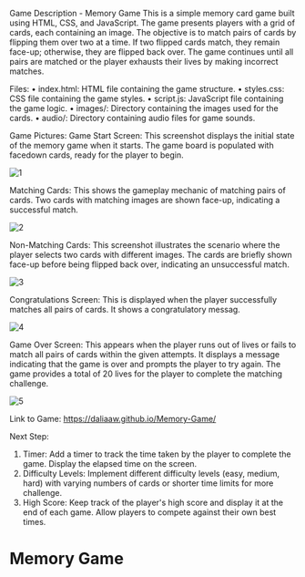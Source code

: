 Game Description - Memory Game
This is a simple memory card game built using HTML, CSS, and JavaScript. The game presents players with a grid of cards, each containing an image. The objective is to match pairs of cards by flipping them over two at a time. If two flipped cards match, they remain face-up; otherwise, they are flipped back over. The game continues until all pairs are matched or the player exhausts their lives by making incorrect matches.

Files:
•	index.html: HTML file containing the game structure.
•	styles.css: CSS file containing the game styles.
•	script.js: JavaScript file containing the game logic.
•	images/: Directory containing the images used for the cards.
•	audio/: Directory containing audio files for game sounds.

Game Pictures: 
Game Start Screen: This screenshot displays the initial state of the memory game when it starts. The game board is populated with facedown cards, ready for the player to begin.
 
![1](https://github.com/daliaAw/Memory-Game/assets/64714676/c4be1c7d-e475-437f-bac9-721a6b09d6f3)


Matching Cards: This shows the gameplay mechanic of matching pairs of cards. Two cards with matching images are shown face-up, indicating a successful match.

![2](https://github.com/daliaAw/Memory-Game/assets/64714676/86ce36e3-a684-46ea-8cf7-650acf5c6e32)


Non-Matching Cards: This screenshot illustrates the scenario where the player selects two cards with different images. The cards are briefly shown face-up before being flipped back over, indicating an unsuccessful match.

 ![3](https://github.com/daliaAw/Memory-Game/assets/64714676/e8d39a13-8fc3-4fd5-b5cf-0b009dc58545)


Congratulations Screen: This is displayed when the player successfully matches all pairs of cards. It shows a congratulatory messag.

 ![4](https://github.com/daliaAw/Memory-Game/assets/64714676/b8646a82-6de7-410f-ae89-3c4e0015c545)


Game Over Screen: This appears when the player runs out of lives or fails to match all pairs of cards within the given attempts. It displays a message indicating that the game is over and prompts the player to try again. The game provides a total of 20 lives for the player to complete the matching challenge.
 
![5](https://github.com/daliaAw/Memory-Game/assets/64714676/d0eb3962-a75e-4df6-9509-80cf81884d97)



Link to Game:
https://daliaaw.github.io/Memory-Game/


Next Step:
1.	Timer: Add a timer to track the time taken by the player to complete the game. Display the elapsed time on the screen.
2.	Difficulty Levels: Implement different difficulty levels (easy, medium, hard) with varying numbers of cards or shorter time limits for more challenge.
3.	High Score: Keep track of the player's high score and display it at the end of each game. Allow players to compete against their own best times.

# Memory Game
 
